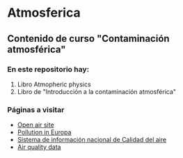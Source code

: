 # Atmosferica
## Contenido de curso "Contaminación atmosférica"

### En este repositorio hay:

1) Libro Atmopheric physics
2) Libro de "Introducción a la contaminación atmosférica"

### Páginas a visitar 

- [Open air site](https://bookdown.org/david_carslaw/openair/sec-openair-package.html)
- [Pollution in Europa](https://aqicn.org/map/europe/)
- [Sistema de información nacional de Calidad del aire](https://sinca.mma.gob.cl/)
- [Air quality data](https://discomap.eea.europa.eu/map/fme/AirQualityExport.htm)


